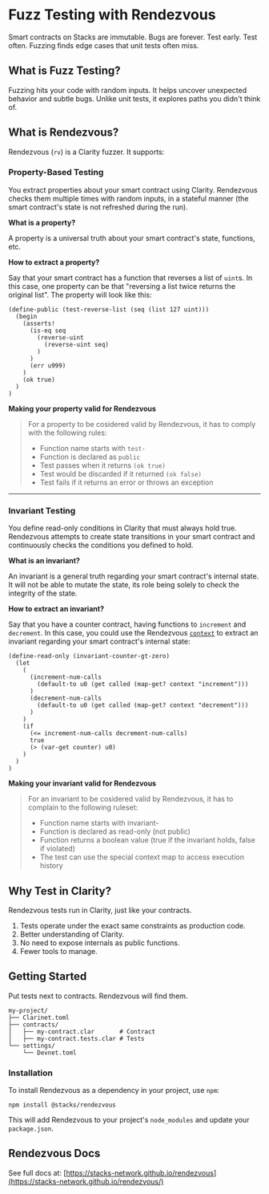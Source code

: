 # Fuzz Testing with Rendezvous

Smart contracts on Stacks are immutable. Bugs are forever. Test early. Test often. Fuzzing finds edge cases that unit tests often miss.

## What is Fuzz Testing?

Fuzzing hits your code with random inputs. It helps uncover unexpected behavior and subtle bugs. Unlike unit tests, it explores paths you didn't think of.

## What is Rendezvous?

Rendezvous (`rv`) is a Clarity fuzzer. It supports:

### Property-Based Testing

You extract properties about your smart contract using Clarity. Rendezvous checks them multiple times with random inputs, in a stateful manner (the smart contract's state is not refreshed during the run).

**What is a property?**

A property is a universal truth about your smart contract's state, functions, etc.

**How to extract a property?**

Say that your smart contract has a function that reverses a list of `uint`s. In this case, one property can be that "reversing a list twice returns the original list". The property will look like this:

```clarity
(define-public (test-reverse-list (seq (list 127 uint)))
  (begin
    (asserts!
      (is-eq seq
        (reverse-uint
          (reverse-uint seq)
        )
      )
      (err u999)
    )
    (ok true)
  )
)
```

**Making your property valid for Rendezvous**

> For a property to be cosidered valid by Rendezvous, it has to comply with the following rules:
>
> - Function name starts with `test-`
> - Function is declared as `public`
> - Test passes when it returns `(ok true)`
> - Test would be discarded if it returned `(ok false)`
> - Test fails if it returns an error or throws an exception

---

### Invariant Testing

You define read-only conditions in Clarity that must always hold true. Rendezvous attempts to create state transitions in your smart contract and continuously checks the conditions you defined to hold.

**What is an invariant?**

An invariant is a general truth regarding your smart contract's internal state. It will not be able to mutate the state, its role being solely to check the integrity of the state.

**How to extract an invariant?**

Say that you have a counter contract, having functions to `increment` and `decrement`. In this case, you could use the Rendezvous [`context`](https://stacks-network.github.io/rendezvous/chapter_6.html?#the-rendezvous-context) to extract an invariant regarding your smart contract's internal state:

```clarity
(define-read-only (invariant-counter-gt-zero)
  (let
    (
      (increment-num-calls
        (default-to u0 (get called (map-get? context "increment")))
      )
      (decrement-num-calls
        (default-to u0 (get called (map-get? context "decrement")))
      )
    )
    (if
      (<= increment-num-calls decrement-num-calls)
      true
      (> (var-get counter) u0)
    )
  )
)
```

**Making your invariant valid for Rendezvous**

> For an invariant to be cosidered valid by Rendezvous, it has to complain to the following ruleset:
>
> - Function name starts with invariant-
> - Function is declared as read-only (not public)
> - Function returns a boolean value (true if the invariant holds, false if violated)
> - The test can use the special context map to access execution history

## Why Test in Clarity?

Rendezvous tests run in Clarity, just like your contracts.

1. Tests operate under the exact same constraints as production code.
2. Better understanding of Clarity.
3. No need to expose internals as public functions.
4. Fewer tools to manage.

## Getting Started

Put tests next to contracts. Rendezvous will find them.

```
my-project/
├── Clarinet.toml
├── contracts/
│   ├── my-contract.clar       # Contract
│   ├── my-contract.tests.clar # Tests
└── settings/
    └── Devnet.toml
```

### Installation

To install Rendezvous as a dependency in your project, use `npm`:

```
npm install @stacks/rendezvous
```

This will add Rendezvous to your project's `node_modules` and update your `package.json`.

## Rendezvous Docs

See full docs at: [https://stacks-network.github.io/rendezvous](https://stacks-network.github.io/rendezvous/)

